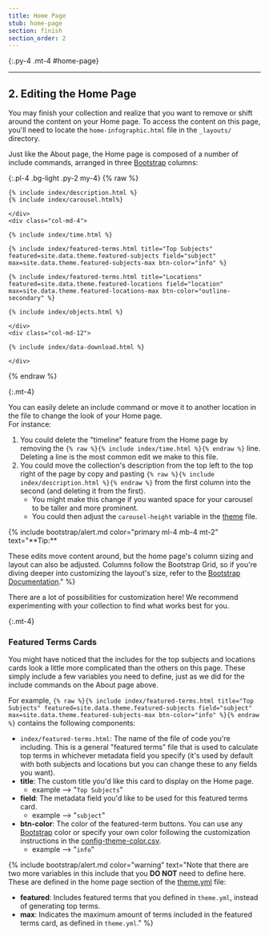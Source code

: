 ```yaml
---
title: Home Page
stub: home-page
section: finish
section_order: 2
---
```


{:.py-4 .mt-4 #home-page}
***

## 2. Editing the Home Page

You may finish your collection and realize that you want to remove or shift around the content on your Home page. 
To access the content on this page, you'll need to locate the `home-infographic.html` file in the `_layouts/` directory.

Just like the About page, the Home page is composed of a number of include commands, arranged in three [Bootstrap](https://getbootstrap.com/docs/4.0/layout/grid/) columns:

{:.pl-4 .bg-light .py-2 my-4}
{% raw %}
    <div class="col-md-8">

    {% include index/description.html %}
    {% include index/carousel.html%}

    </div>
    <div class="col-md-4">  

    {% include index/time.html %}

    {% include index/featured-terms.html title="Top Subjects" featured=site.data.theme.featured-subjects field="subject" max=site.data.theme.featured-subjects-max btn-color="info" %}

    {% include index/featured-terms.html title="Locations" featured=site.data.theme.featured-locations field="location" max=site.data.theme.featured-locations-max btn-color="outline-secondary" %}

    {% include index/objects.html %}

    </div>
    <div class="col-md-12">

    {% include index/data-download.html %}

    </div>

{% endraw %}

{:.mt-4}
<div class="row">
<div class="col-md-7" markdown="1">

You can easily delete an include command or move it to another location in the file to change the look of your Home page.  
For instance:

1. You could delete the "timeline" feature from the Home page by removing the `{% raw %}{% include index/time.html %}{% endraw %}` line. Deleting a line is the most common edit we make to this file. 
2. You could move the collection's description from the top left to the top right of the page by copy and pasting `{% raw %}{% include index/description.html %}{% endraw %}` from the first column into the second (and deleting it from the first).
    - You might make this change if you wanted space for your carousel to be taller and more prominent. 
    - You could then adjust the `carousel-height` variable in the [theme](theme.html#home) file. 

</div>

<div class="col-md-5" markdown ="1">
{% include bootstrap/alert.md color="primary ml-4 mb-4 mt-2" text="**Tip:**

These edits move content around, but the home page's column sizing and layout can also be adjusted. Columns follow the Bootstrap Grid, so if you're diving deeper into customizing the layout's size, refer to the [Bootstrap Documentation](https://getbootstrap.com/docs/4.3/layout/grid/)." %}
</div>
</div>

There are a lot of possibilities for customization here! 
We recommend experimenting with your collection to find what works best for you.

{:.mt-4}
### Featured Terms Cards

You might have noticed that the includes for the top subjects and locations cards look a little more complicated than the others on this page.
These simply include a few variables you need to define, just as we did for the include commands on the About page above.

For example, `{% raw %}{% include index/featured-terms.html title="Top Subjects" featured=site.data.theme.featured-subjects field="subject" max=site.data.theme.featured-subjects-max btn-color="info" %}{% endraw %}` contains the following components:

- `index/featured-terms.html`: The name of the file of code you're including. This is a general "featured terms" file that is used to calculate top terms in whichever metadata field you specify (it's used by default with both subjects and locations but you can change these to any fields you want).
- **title**: The custom title you'd like this card to display on the Home page.
    - example --> "`Top Subjects`"
- **field**: The metadata field you'd like to be used for this featured terms card. 
    - example --> "`subject`"
- **btn-color**: The color of the featured-term buttons. You can use any [Bootstrap](https://getbootstrap.com/docs/4.0/utilities/colors/) color or specify your own color following the customization instructions in the [config-theme-color.csv](customize.html#config-colors). 
    - example --> "`info`"

{% include bootstrap/alert.md color="warning" text="Note that there are two more variables in this include that you **DO NOT** need to define here.
These are defined in the home page section of the [theme.yml](theme.html#home) file:
- **featured**: Includes featured terms that you defined in `theme.yml`, instead of generating top terms.
- **max**: Indicates the maximum amount of terms included in the featured terms card, as defined in `theme.yml`." %}
